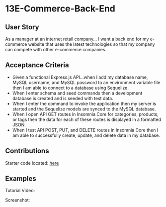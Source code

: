# 13E-Commerce-Back-End

## User Story

As a manager at an internet retail company... I want a back end for my e-commerce website that uses the latest technologies so that my company can compete with other e-commerce companies.

## Acceptance Criteria

* Given a functional Express.js API...when I add my database name, MySQL username, and MySQL password to an environment variable file then I am able to connect to a database using Sequelize.
* When I enter schema and seed commands then  a development database is created and is seeded with test data.
* When I enter the command to invoke the application then my server is started and the Sequelize models are synced to the MySQL database.
* When I open API GET routes in Insomnia Core for categories, products, or tags then the data for each of these routes is displayed in a formatted JSON.
* When I test API POST, PUT, and DELETE routes in Insomnia Core then I am able to successfully create, update, and delete data in my database.

## Contributions

Starter code located: [here](https://github.com/coding-boot-camp/fantastic-umbrella)

## Examples

Tutorial Video:

Screenshot: